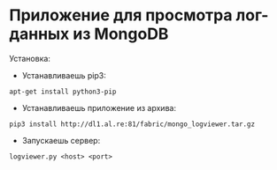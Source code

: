 # Приложение для просмотра лог-данных из MongoDB

Установка:

* Устанавливаешь pip3:

`apt-get install python3-pip`

* Устанавливаешь приложение из архива:

`pip3 install http://dl1.al.re:81/fabric/mongo_logviewer.tar.gz`

* Запускаешь сервер:

`logviewer.py <host> <port>`
